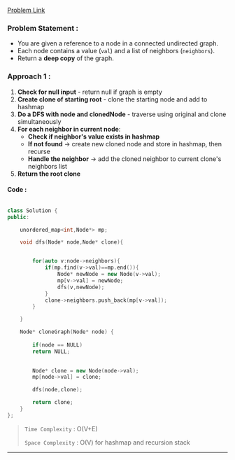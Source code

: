 [Problem Link](https://leetcode.com/problems/clone-graph/description/)
### Problem Statement : 

- You are given a reference to a node in a connected undirected graph.
- Each node contains a value (`val`) and a list of neighbors (`neighbors`).
- Return a **deep copy** of the graph.


### Approach 1 :

1. **Check for null input** - return null if graph is empty
2. **Create clone of starting root** - clone the starting node and add to hashmap
3. **Do a DFS with node and clonedNode** - traverse using original and clone simultaneously
4. **For each neighbor in current node**:
    - **Check if neighbor's value exists in hashmap**
    - **If not found** → create new cloned node and store in hashmap, then recurse
    - **Handle the neighbor** → add the cloned neighbor to current clone's neighbors list
5. **Return the root clone**

#### Code :

``` cpp

class Solution {
public:

    unordered_map<int,Node*> mp;

    void dfs(Node* node,Node* clone){


        for(auto v:node->neighbors){
            if(mp.find(v->val)==mp.end()){
                Node* newNode = new Node(v->val);
                mp[v->val] = newNode;
                dfs(v,newNode);
            }
            clone->neighbors.push_back(mp[v->val]);
        }

    }

    Node* cloneGraph(Node* node) {
        
        if(node == NULL)
        return NULL;

        
        Node* clone = new Node(node->val);
        mp[node->val] = clone;

        dfs(node,clone);

        return clone;
    }
};
```


> `Time Complexity` : O(V+E)
> 
> `Space Complexity` : O(V) for hashmap and recursion stack

---


